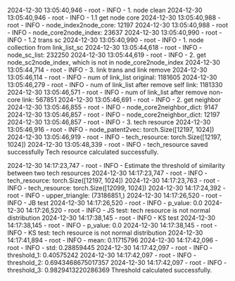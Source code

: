 2024-12-30 13:05:40,946 - root - INFO - 1. node clean
2024-12-30 13:05:40,946 - root - INFO - 1.1 get node core
2024-12-30 13:05:40,988 - root - INFO -   node_index2node_core: 12197
2024-12-30 13:05:40,988 - root - INFO -   node_core2node_index: 23637
2024-12-30 13:05:40,990 - root - INFO - 1.2 trans sc
2024-12-30 13:05:40,990 - root - INFO -   1. node collection from link_list_sc
2024-12-30 13:05:44,618 - root - INFO -       node_sc_list: 232250
2024-12-30 13:05:44,619 - root - INFO -   2. get node_sc2node_index, which is not in node_core2node_index
2024-12-30 13:05:44,714 - root - INFO -   3. link trans and link remove
2024-12-30 13:05:46,114 - root - INFO -       num of link_list original: 1181605
2024-12-30 13:05:46,279 - root - INFO -       num of link_list after remove self link: 1181330
2024-12-30 13:05:46,571 - root - INFO -       num of link_list after remove non-core link: 567851
2024-12-30 13:05:46,691 - root - INFO - 2. get neighbor
2024-12-30 13:05:46,855 - root - INFO -   node_core2neighbor_dict: 9147
2024-12-30 13:05:46,857 - root - INFO -   node_core2neighbor_dict: 12197
2024-12-30 13:05:46,857 - root - INFO - 3. tech resource
2024-12-30 13:05:46,916 - root - INFO -   node_patent2vec: torch.Size([12197, 1024])
2024-12-30 13:05:46,919 - root - INFO -   tech_resource: torch.Size([12197, 1024])
2024-12-30 13:05:48,339 - root - INFO -   tech_resource saved successfully
Tech resource calculated successfully.


2024-12-30 14:17:23,747 - root - INFO - Estimate the threshold of similarity between two tech resources
2024-12-30 14:17:23,747 - root - INFO -   tech_resource: torch.Size([12197, 1024])
2024-12-30 14:17:23,763 - root - INFO -   tech_resource: torch.Size([12099, 1024])
2024-12-30 14:17:24,392 - root - INFO -   upper_triangle: (73186851,)
2024-12-30 14:17:26,520 - root - INFO -   JB test
2024-12-30 14:17:26,520 - root - INFO -   p_value: 0.0
2024-12-30 14:17:26,520 - root - INFO -   JS test: tech resource is not normal distribution
2024-12-30 14:17:38,145 - root - INFO -   KS test
2024-12-30 14:17:38,145 - root - INFO -   p_value: 0.0
2024-12-30 14:17:38,145 - root - INFO -   KS test: tech resource is not normal distribution
2024-12-30 14:17:41,894 - root - INFO -   mean: 0.11715796
2024-12-30 14:17:42,096 - root - INFO -   std: 0.28859445
2024-12-30 14:17:42,097 - root - INFO -   threshold_1: 0.40575242
2024-12-30 14:17:42,097 - root - INFO -   threshold_2: 0.6943468675017357
2024-12-30 14:17:42,097 - root - INFO -   threshold_3: 0.9829413220286369
Threshold calculated successfully.
